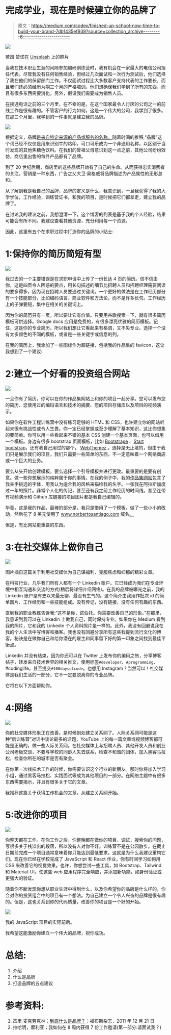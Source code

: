 # 完成学业，现在是时候建立你的品牌了

> 原文：<https://medium.com/codex/finished-up-school-now-time-to-build-your-brand-7db1435ef938?source=collection_archive---------6----------------------->

![](img/368fe008175de6fd46428518a071a757.png)

若昂·赞诺在 [Unsplash](https://unsplash.com?utm_source=medium&utm_medium=referral) 上的照片

当我在技术职业生涯的间隙参加编码训练营时，我有机会在一家最大的电信公司担任代表。尽管我没有任何销售经验，但经过几次面试和一次行为测试后，他们选择了我在他们的保留部门工作。不仅面试过程比大多数客户支持代表的工作要长，而且我们还必须经历为期三个月的严格培训。他们想确保我们学到了所有的东西，而且有很多东西需要消化。另外，假设我们需要成为销售人员。

在接通电话之前的三个月里，在不幸的是，在这个国家最令人讨厌的公司之一的前线工作是很有趣的。不管客户的行为如何，这是一个伟大的公司，我学到了很多。在那三个月里，我学到的一件事就是建立我的品牌。

![](img/242ff72fb7f6ca31c0bf67cd9112febf.png)

根据定义，品牌[是来自特定来源的产品或服务的名称。](https://www.forbes.com/sites/jerrymclaughlin/2011/12/21/what-is-a-brand-anyway/?sh=641c38a02a1b)随着时间的推移,“品牌”这个词已经不仅仅是用来识别牛的烙印。可口可乐成为一个非通用名称，以区别于当时发现的其他焦糖色饮料。在我们的曾祖父母意识到这一点之前，其他公司纷纷效仿，商店里出售的每件产品都有了品牌。

到了 20 世纪后期，商店里的这些品牌开始有了自己的生命。从而获得忠实消费者的关注。营销是一种东西，广告之父大卫·奥格威将品牌描述为产品属性的无形总和。

从了解到我是我自己的品牌，品牌的定义是什么，我意识到，一旦我获得了我的大学学位，工作经验，训练营证书，和我的项目，是时候把它们都拿走，建立我的品牌了。

在讨论我的建议之前，我想澄清一下，这个博客的列表是基于我的个人经验，结果可能会有所不同。我建议查看其他资源，充分利用每一个资源。

因此，这里有五个在求职过程中打造你的品牌的小贴士:

# 1:保持你的简历简短有型

![](img/b4897cbfd7b78fcf81a233847eae0878.png)

我过去的一个主要错误是在求职申请中上传了一份长达 4 页的简历。信不信由你，这是四页令人困惑的要点，用长句描述的细节比招聘人员和招聘经理需要阅读的要多得多，因为现在招聘人员要通过关键词。一个更好的做法是在工作经历部分有一个技能部分，比如编码语言、商业软件和方法论，而不是许多长句。工作经历上的子弹要短，集中在相关的关键词上。

因为你的简历只有一页，所以要让它有价值。只要用谷歌搜索一下，就有很多简历模板可供选择。Google docs 应用是免费的，有很多漂亮优雅的简历模板。记住，这是你的专业简历。所以我们想让它看起来有格调，又不失专业。选择一个没有太多颜色的不同的模板，或者是一些关键字或信息的列。

在我的简历上，我添加了一些图标作为超链接，包括我的作品集的 favicon，这让我想到了一个建议:

# 2:建立一个好看的投资组合网站

![](img/1c7feb544d00fd6817f02851e37f8ab6.png)

一旦你有了简历，你可以在你的作品集网站上和你的项目一起分享。您可以发布您的简历、您使用过的编码语言和技术的摘要、您的项目存储库以及项目的视频演示。

如果你在软件工程训练营中没有练习足够的 HTML 和 CSS，也许建立你的网站听起来很有挑战性或令人生畏。你一定已经掌握或至少理解了基本知识，这比你想象的要简单。你可以用一些看起来不错的基本 CSS 创建一个基本页面，也可以借用一个模板。身边有很多 bootstrap 页面模板，比如 [Bootstrape](https://bootstraptaste.com/) 、[Start bootstrap](https://startbootstrap.com/themes)，还有我自己用过的那个， [WebThemez](https://webthemez.com/) 。选择是无止境的，但由于我们只是展示我们的项目，我们只需要一些简单的东西，不一定意味着一个网络商店或一个巨大的业务。

要么从头开始创建模板，要么选择一个引导模板并进行更改。最重要的是要有创意。做一些你想展示的纯粹属于你的事情。在我的例子中，我的[作品集网站](https://www.norbertosantiago.com/)包含了我亲手挑选的字体，用我认为适合我的风格来描绘我的名字。一张我在阿拉斯加度过一年的照片。非常个人化的传记，甚至还有我之前工作经历的时间线。甚至连带有视频演示和 Github 库链接的项目图片都是我自己编辑的。

毕竟，这是我的作品，最棒的部分是，我只是借用了一个模板，做了一些小小的改动，然后花了 8 美元使用了 www.norbertosantiago.com 域名[。](http://www.norbertosantiago.com.)

但是，有比网站更重要的东西。

# 3:在社交媒体上做你自己

![](img/a6a0a6746c546a6fee13be879a4fd3c0.png)

图片摘自这篇关于利用社交媒体为自己谋福利、克服焦虑和抑郁的精彩文章。

在科技行业，几乎我们所有人都有一个 Linkedin 账户。它已经成为我们在专业环境中相互沟通和交流的方式(稍后将详细介绍网络)。在我的品牌被曝光之前，我的 Linkedin 账户是有史以来最无聊、最没有生气的。这个简介由我用作批次 id 的简单图片、工作经历和一些技能组成。没有传记，没有链接，没有任何有趣的东西。

直到我的职业教练告诉我:“这不是你，诺伯托。你需要改善自己的形象。”在那里，我意识到我可以在 Linkedin 上做我自己，同时保持专业。如果你在 Medium 看到我的照片，它和我的 Linkedin 个人资料照片是一样的。此外，我没有回避说我在我的个人生活中写博客和播客。我也没有回避分享所有这些我提到流行文化的博客。秘诀是在做你自己和给你潜在的雇主和同事留下好的第一印象之间找到最佳平衡点。

Linkedin 并没有结束，因为你还可以在 Twitter 上发布你的编码之旅，分享博客帖子，转发来自技术世界的相关推文，使用标签`#developer`、`#programming`、#codinglife，甚至提交`#100daysofcode`。也想用 Instagram？当然可以！社交媒体是我们生活的一部分，它不一定要脱离你的专业品牌。

它将在以下方面帮助你。

# 4:网络

![](img/aab04b4e635a151fb0346e625ebbf659.png)

你的社交媒体形象正在改善。是时候到处建立关系网了。人际关系网可能是这种“后训练营”对话中谈论最多的话题，YouTube 上的每一篇文章或视频博客都可能是正确的，做一些人际关系网。在社交媒体上与招聘人员、其他开发人员和创业公司老板交谈，不要与学校的同龄人失去联系，检查不和谐的团体，加入黑客马拉松，检查你所在的城市是否有聚会。

在你第一次找技术工作的时候，你需要认识这个行业的新朋友。那时你将加入学习小组，通过黑客马拉松、实践面试等成为其他项目的一部分。在网络主题中有很多东西需要揭示，并且有很多关于它的文章。

我推荐这篇关于获得工作机会的文章，从建立关系网开始。

# 5:改进你的项目

![](img/ff844cbb96fb0a07e3eab097228b865f.png)

你整天都在工作。在你工作之后，你整晚都在做你的项目，调试，搜索你的问题，写很多关于栈溢出的段落，所以没有人对你不好。训练营不是在公园散步。在截止日期前完成一个项目通常意味着你只能达到最低要求。这就是为什么我建议重构它们。现在你已经在学校完成了 JavaScript 和 React 作业，你有时间学习如何用 CSS 来改善它的视觉效果。也许，你想尝试一些工具，如 Bootstrap、Tailwind 和 Material-UI。使这些 web 应用程序完全响应，并添加新功能，如身份验证或更强大的验证。

随着你不断发现你想从职业生涯中得到什么，以及你希望你的品牌是什么样的，你会对你的投资组合中的项目有一个想法。为自己建立一个令人兴奋的品牌是很有趣的。但是，这也关系到你的代码质量，改善你的项目是一个好的开始。

![](img/e53c06aaed8b72f3ee9fdf0fbeb7b9b0.png)

我的 JavaScript 项目的实际前后。

我希望这能激励你建立一个伟大的品牌，祝你成功。

# 总结:

1.  介绍
2.  什么是品牌
3.  打造品牌的五点建议

# 参考资料:

1.  杰里·麦克劳克林；[到底什么是品牌？](https://www.forbes.com/sites/jerrymclaughlin/2011/12/21/what-is-a-brand-anyway/?sh=641c38a02a1b)；福布斯杂志，2011 年 12 月 21 日
2.  拉哈明，摩利亚；我如何在 8 周内获得 7 份工作邀请(第一部分:请面试我？)